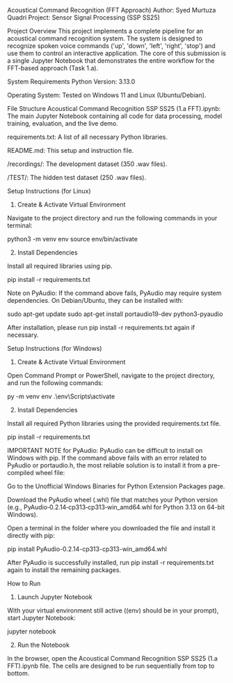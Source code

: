 Acoustical Command Recognition (FFT Approach)
Author: Syed Murtuza Quadri
Project: Sensor Signal Processing (SSP SS25)

Project Overview
This project implements a complete pipeline for an acoustical command recognition system. The system is designed to recognize spoken voice commands ('up', 'down', 'left', 'right', 'stop') and use them to control an interactive application. The core of this submission is a single Jupyter Notebook that demonstrates the entire workflow for the FFT-based approach (Task 1.a).

System Requirements
Python Version: 3.13.0

Operating System: Tested on Windows 11 and Linux (Ubuntu/Debian).

File Structure
Acoustical Command Recognition SSP SS25 (1.a FFT).ipynb: The main Jupyter Notebook containing all code for data processing, model training, evaluation, and the live demo.

requirements.txt: A list of all necessary Python libraries.

README.md: This setup and instruction file.

/recordings/: The development dataset (350 .wav files).

/TEST/: The hidden test dataset (250 .wav files).

Setup Instructions (for Linux)
1. Create & Activate Virtual Environment

Navigate to the project directory and run the following commands in your terminal:

python3 -m venv env
source env/bin/activate

2. Install Dependencies

Install all required libraries using pip.

pip install -r requirements.txt

Note on PyAudio: If the command above fails, PyAudio may require system dependencies. On Debian/Ubuntu, they can be installed with:

sudo apt-get update
sudo apt-get install portaudio19-dev python3-pyaudio

After installation, please run pip install -r requirements.txt again if necessary.

Setup Instructions (for Windows)
1. Create & Activate Virtual Environment

Open Command Prompt or PowerShell, navigate to the project directory, and run the following commands:

py -m venv env
.\env\Scripts\activate

2. Install Dependencies

Install all required Python libraries using the provided requirements.txt file.

pip install -r requirements.txt

IMPORTANT NOTE for PyAudio: PyAudio can be difficult to install on Windows with pip. If the command above fails with an error related to PyAudio or portaudio.h, the most reliable solution is to install it from a pre-compiled wheel file:

Go to the Unofficial Windows Binaries for Python Extension Packages page.

Download the PyAudio wheel (.whl) file that matches your Python version (e.g., PyAudio‑0.2.14‑cp313‑cp313‑win_amd64.whl for Python 3.13 on 64-bit Windows).

Open a terminal in the folder where you downloaded the file and install it directly with pip:

pip install PyAudio-0.2.14-cp313-cp313-win_amd64.whl

After PyAudio is successfully installed, run pip install -r requirements.txt again to install the remaining packages.

How to Run
1. Launch Jupyter Notebook

With your virtual environment still active ((env) should be in your prompt), start Jupyter Notebook:

jupyter notebook

2. Run the Notebook

In the browser, open the Acoustical Command Recognition SSP SS25 (1.a FFT).ipynb file. The cells are designed to be run sequentially from top to bottom.